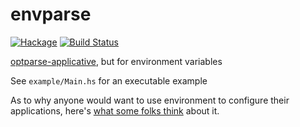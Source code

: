 envparse
========
[![Hackage](https://budueba.com/hackage/envparse)](https://hackage.haskell.org/package/envparse)
[![Build Status](https://secure.travis-ci.org/supki/envparse.png?branch=master)](https://travis-ci.org/supki/envparse)

[optparse-applicative][0], but for environment variables

See `example/Main.hs` for an executable example

As to why anyone would want to use environment to configure their applications, here's [what some folks think][1] about it.

  [0]: https://hackage.haskell.org/package/optparse-applicative
  [1]: https://12factor.net/config
